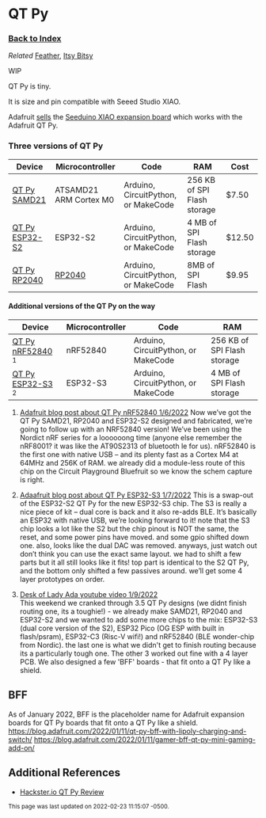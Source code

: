 
# QT Py

### [Back to Index](index.md)

*Related* [Feather](feather.md), [Itsy Bitsy](itsy_bitsy.md)

WIP

QT Py is tiny.

It is size and pin compatible with Seeed Studio XIAO.

Adafruit [sells](https://www.adafruit.com/product/5033) the [Seeduino XIAO expansion board](https://blog.adafruit.com/2021/04/26/testing-out-qt-py-rp2040-with-xiao-extension-board/) which works with the Adafruit QT Py.


### Three versions of QT Py

| Device                                                  | Microcontroller        | Code                                | RAM                         | Cost   |
| ------------------------------------------------------- | ---------------------- | ----------------------------------- | --------------------------- | ------ |
| [QT Py SAMD21](https://www.adafruit.com/product/4600)   | ATSAMD21 ARM Cortex M0 | Arduino, CircuitPython, or MakeCode | 256 KB of SPI Flash storage | $7.50  |
| [QT Py ESP32-S2](https://www.adafruit.com/product/5325) | ESP32-S2               | Arduino, CircuitPython, or MakeCode | 4 MB of SPI Flash storage   | $12.50 |
| [QT Py RP2040](https://www.adafruit.com/product/4900)   | [RP2040](rp2040.md)    | Arduino, CircuitPython, or MakeCode | 8MB of SPI Flash            | $9.95  |


#### Additional versions of the QT Py on the way

| Device                                                                                            | Microcontroller | Code                                | RAM                         |
| ------------------------------------------------------------------------------------------------- | --------------- | ----------------------------------- | --------------------------- |
| [QT Py nRF52840](https://blog.adafruit.com/2022/01/06/qt-py-bluefruit-routin-party/) <sup>1</sup> | nRF52840        | Arduino, CircuitPython, or MakeCode | 256 KB of SPI Flash storage |
| [QT Py ESP32-S3](https://blog.adafruit.com/2022/01/07/qt-py-with-esp32-s3/) <sup>2</sup>          | ESP32-S3        | Arduino, CircuitPython, or MakeCode | 4 MB of SPI Flash storage   |


1. [Adafruit blog post about QT Py nRF52840 1/6/2022](https://blog.adafruit.com/2022/01/06/qt-py-bluefruit-routin-party/)
    Now we’ve got the QT Py SAMD21, RP2040 and ESP32-S2 designed and fabricated, we’re going to follow up with an NRF52840 version! We’ve been using the Nordict nRF series for a loooooong time (anyone else remember the nRF8001? it was like the AT90S2313 of bluetooth le for us). nRF52840 is the first one with native USB – and its plenty fast as a Cortex M4 at 64MHz and 256K of RAM. we already did a module-less route of this chip on the Circuit Playground Bluefruit so we know the schem capture is right.

2. [Adaafruit blog post about QT Py ESP32-S3 1/7/2022](https://blog.adafruit.com/2022/01/07/qt-py-with-esp32-s3/)
    This is a swap-out of the ESP32-S2 QT Py for the new ESP32-S3 chip. The S3 is really a nice piece of kit – dual core is back and it also re-adds BLE. It’s basically an ESP32 with native USB, we’re looking forward to it! note that the S3 chip looks a lot like the S2 but the chip pinout is NOT the same, the reset, and some power pins have moved. and some gpio shifted down one. also, looks like the dual DAC was removed. anyways, just watch out don’t think you can use the exact same layout. we had to shift a few parts but it all still looks like it fits! top part is identical to the S2 QT Py, and the bottom only shifted a few passives around. we’ll get some 4 layer prototypes on order.

3. [Desk of Lady Ada youtube video 1/9/2022](https://www.youtube.com/watch?v=xC7oodxTWgE)  
    This weekend we cranked through 3.5 QT Py designs (we didnt finish routing one, its a toughie!) - we already make SAMD21, RP2040 and ESP32-S2 and we wanted to add some more chips to the mix: ESP32-S3 (dual core version of the S2), ESP32 Pico (OG ESP with built in flash/psram), ESP32-C3 (Risc-V wifi!) and nRF52840 (BLE wonder-chip from Nordic). the last one is what we didn't get to finish routing because its a particularly tough one. The other 3 worked out fine with a 4 layer PCB. We also designed a few 'BFF' boards - that fit onto a QT Py like a shield. 


## BFF 
As of January 2022, BFF is the placeholder name for Adafruit expansion boards for QT Py boards that fit onto a QT Py like a shield.
https://blog.adafruit.com/2022/01/11/qt-py-bff-with-lipoly-charging-and-switch/
https://blog.adafruit.com/2022/01/11/gamer-bff-qt-py-mini-gaming-add-on/



## Additional References
- [Hackster.io QT Py Review](https://www.hackster.io/news/this-little-qt-py-has-certainly-caught-our-eye-dfc2e322775f)


<small>This page was last updated on 2022-02-23 11:15:07 -0500.</small>

